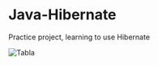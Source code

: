 # Java-Hibernate
Practice project, learning to use Hibernate


![Tabla](https://github.com/JonathanBaquero01/Java-Hibernate/assets/78324860/561d98aa-9cf1-4da7-9df6-164addee02f0)
